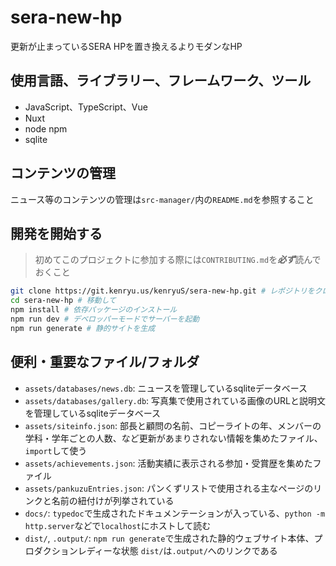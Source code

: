 # sera-new-hp

更新が止まっているSERA HPを置き換えるよりモダンなHP

## 使用言語、ライブラリー、フレームワーク、ツール

* JavaScript、TypeScript、Vue
* Nuxt
* node npm
* sqlite

## コンテンツの管理

ニュース等のコンテンツの管理は`src-manager/`内の`README.md`を参照すること

## 開発を開始する

> 初めてこのプロジェクトに参加する際には`CONTRIBUTING.md`を***必ず***読んでおくこと

```bash
git clone https://git.kenryu.us/kenryuS/sera-new-hp.git # レポジトリをクローン
cd sera-new-hp # 移動して
npm install # 依存パッケージのインストール
npm run dev # デベロッパーモードでサーバーを起動
npm run generate # 静的サイトを生成
```

## 便利・重要なファイル/フォルダ

* `assets/databases/news.db`: ニュースを管理しているsqliteデータベース
* `assets/databases/gallery.db`: 写真集で使用されている画像のURLと説明文を管理しているsqliteデータベース
* `assets/siteinfo.json`: 部長と顧問の名前、コピーライトの年、メンバーの学科・学年ごとの人数、など更新があまりされない情報を集めたファイル、`import`して使う
* `assets/achievements.json`: 活動実績に表示される参加・受賞歴を集めたファイル
* `assets/pankuzuEntries.json`: パンくずリストで使用される主なページのリンクと名前の紐付けが列挙されている
* `docs/`: `typedoc`で生成されたドキュメンテーションが入っている、`python -m http.server`などで`localhost`にホストして読む
* `dist/`, `.output/`: `npm run generate`で生成された静的ウェブサイト本体、プロダクションレディーな状態 `dist/`は`.output/`へのリンクである

